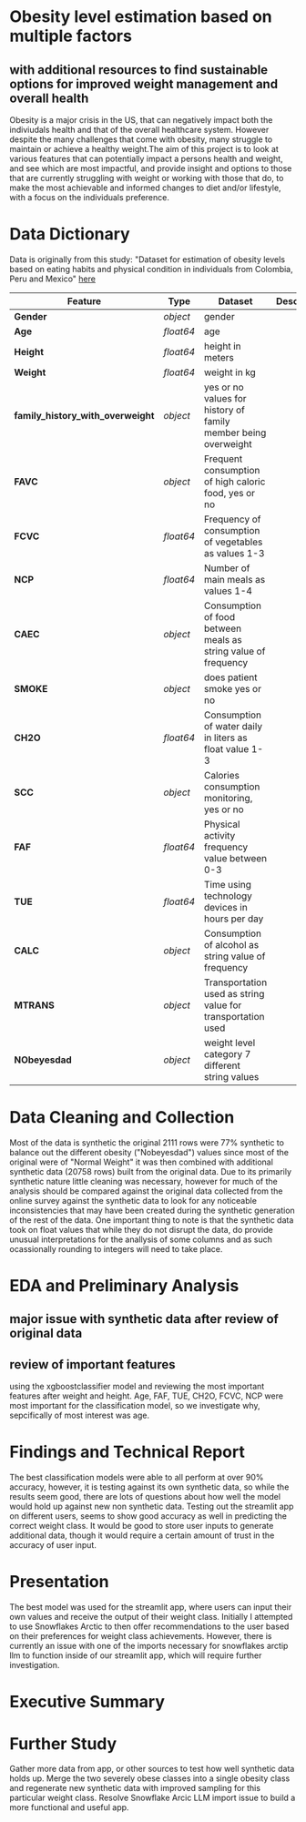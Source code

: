 # Obesity level estimation based on multiple factors
## with additional resources to find sustainable options for improved weight management and overall health

Obesity is a major crisis in the US, that can negatively impact both the indiviudals health and that of the overall healthcare system. However despite the many challenges that come with obesity, many struggle to maintain or achieve a healthy weight.The aim of this project is to look at various features that can potentially impact a persons health and weight, and see which are most impactful, and provide insight and options to those that are currently struggling with weight or working with those that do, to make the most achievable and informed changes to diet and/or lifestyle, with a focus on the individuals preference.

# Data Dictionary

Data is originally from this study: 
"Dataset for estimation of obesity levels based on eating habits and physical condition in individuals from Colombia, Peru and Mexico"
[here](https://www.sciencedirect.com/science/article/pii/S2352340919306985)


|Feature|Type|Dataset|Description|
|---|---|---|---|
|**Gender**|*object*|gender|
|**Age**|*float64*|age|
|**Height**|*float64*|height in meters|
|**Weight**|*float64*|weight in kg|
|**family_history_with_overweight**|*object*|yes or no values for history of family member being overweight|
|**FAVC**|*object*|Frequent consumption of high caloric food, yes or no|
|**FCVC**|*float64*|Frequency of consumption of vegetables as values 1-3|
|**NCP**|*float64*|Number of main meals as values 1-4|
|**CAEC**|*object*|Consumption of food between meals as string value of frequency|
|**SMOKE**|*object*|does patient smoke yes or no|
|**CH2O**|*float64*|Consumption of water daily in liters as float value 1-3|
|**SCC**|*object*|Calories consumption monitoring, yes or no|
|**FAF**|*float64*|Physical activity frequency value between 0-3|
|**TUE**|*float64*|Time using technology devices in hours per day|
|**CALC**|*object*|Consumption of alcohol as string value of frequency|
|**MTRANS**|*object*|Transportation used as string value for transportation used|
|**NObeyesdad**|*object*|weight level category 7 different string values|

# Data Cleaning and Collection

Most of the data is synthetic the original 2111 rows were 77% synthetic to balance out the different obesity ("Nobeyesdad") values since most of the original were of "Normal Weight" it was then combined with additional synthetic data (20758 rows) built from the original data. Due to its primarily synthetic nature little cleaning was necessary, however for much of the analysis should be compared against the original data collected from the online survey against the synthetic data to look for any noticeable inconsistencies that may have been created during the synthetic generation of the rest of the data. One important thing to note is that the synthetic data took on float values that while they do not disrupt the data, do provide unusual interpretations for the anallysis of some columns and as such ocassionally rounding to integers will need to take place.

# EDA and Preliminary Analysis
## major issue with synthetic data after review of original data
## review of important features
using the xgboostclassifier model and reviewing the most important features after weight and height. Age, FAF, TUE, CH2O, FCVC, NCP were most important for the classification model, so we investigate why, sepcifically of most interest was age.

# Findings and Technical Report
The best classification models were able to all perform at over 90% accuracy, however, it is testing against its own synthetic data, so while the results seem good, there are lots of questions about how well the model would hold up against new non synthetic data. Testing out the streamlit app on different users, seems to show good accuracy as well in predicting the correct weight class. It would be good to store user inputs to generate additional data, though it would require a certain amount of trust in the accuracy of user input.

# Presentation 
The best model was used for the streamlit app, where users can input their own values and receive the output of their weight class. Initially I attempted to use Snowflakes Arctic to then offer recommendations to the user based on their preferences for weight class achievements. However, there is currently an issue with one of the imports necessary for snowflakes arctip llm to function inside of our streamlit app, which will require further investigation.

# Executive Summary

# Further Study
Gather more data from app, or other sources to test how well synthetic data holds up.
Merge the two severely obese classes into a single obesity class and regenerate new synthetic data with improved sampling for this particular weight class.
Resolve Snowflake Arcic LLM import issue to build a more functional and useful app.

